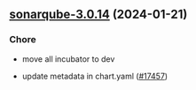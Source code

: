 

## [sonarqube-3.0.14](https://github.com/truecharts/charts/compare/sonarqube-3.0.13...sonarqube-3.0.14) (2024-01-21)

### Chore



- move all incubator to dev

- update metadata in chart.yaml ([#17457](https://github.com/truecharts/charts/issues/17457))